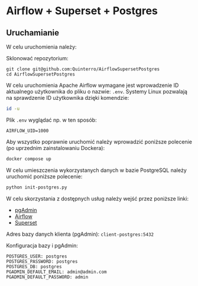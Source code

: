 # Airflow + Superset + Postgres

## Uruchamianie

W celu uruchomienia należy:

Sklonować repozytorium:
```
git clone git@github.com:Quinterro/AirflowSupersetPostgres
cd AirflowSupersetPostgres
```

W celu uruchomienia Apache Airflow wymagane jest wprowadzenie ID aktualnego użytkownika do pliku
o nazwie: `.env`. Systemy Linux pozwalają na sprawdzenie ID użytkownika dzięki komendzie:
```sh
id -u
```
Plik `.env` wyglądać np. w ten sposób:
```text
AIRFLOW_UID=1000
```

Aby wszystko poprawnie uruchomić należy wprowadzić poniższe polecenie (po uprzednim zainstalowaniu Dockera):
```sh
docker compose up
```
W celu umieszczenia wykorzystanych danych w bazie PostgreSQL należy uruchomić poniższe polecenie:
```sh
python init-postgres.py
```
W celu skorzystania z dostępnych usług należy wejść przez poniższe linki:

- [pgAdmin](http://localhost:5050)
- [Airflow](http://localhost:5053)
- [Superset](http://localhost:5054)

Adres bazy danych klienta (pgAdmin): `client-postgres:5432`

Konfiguracja bazy i pgAdmin:
``` text
POSTGRES_USER: postgres
POSTGRES_PASSWORD: postgres
POSTGRES_DB: postgres
PGADMIN_DEFAULT_EMAIL: admin@admin.com
PGADMIN_DEFAULT_PASSWORD: admin
```